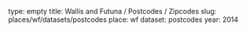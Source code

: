 type: empty
title: Wallis and Futuna / Postcodes / Zipcodes
slug: places/wf/datasets/postcodes
place: wf
dataset: postcodes
year: 2014
